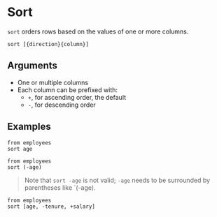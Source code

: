 # Sort

`sort` orders rows based on the values of one or more columns.

```prql_no_test
sort [{direction}{column}]
```

## Arguments

- One or multiple columns
- Each column can be prefixed with:
  - `+`, for ascending order, the default
  - `-`, for descending order

## Examples

```prql
from employees
sort age
```

```prql
from employees
sort (-age)
```

> Note that `sort -age` is not valid; `-age` needs to be surrounded by
> parentheses like `(-age).

```prql
from employees
sort [age, -tenure, +salary]
```
